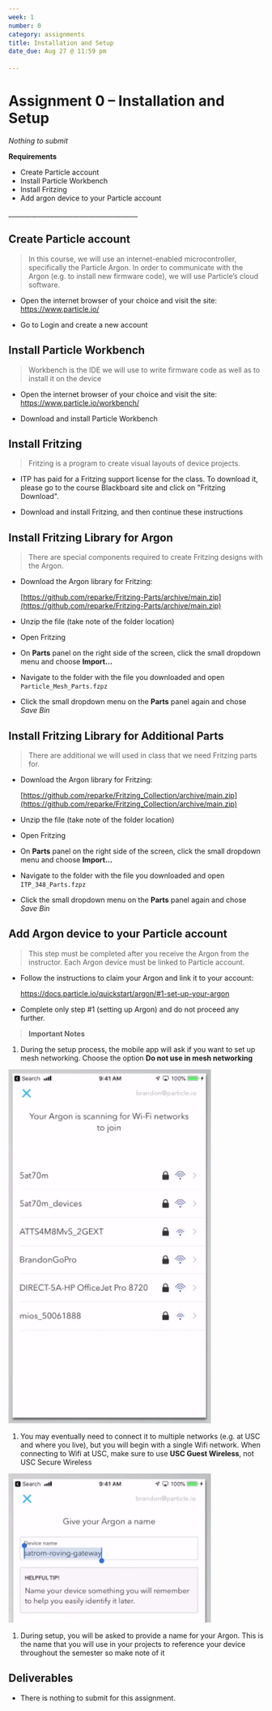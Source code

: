 ```yaml
---
week: 1
number: 0
category: assignments
title: Installation and Setup
date_due: Aug 27 @ 11:59 pm

---
```


Assignment 0 – Installation and Setup
=====================================

*Nothing to submit*

**Requirements**

-   Create Particle account
-   Install Particle Workbench
-   Install Fritzing
-   Add argon device to your Particle account

\_______________________________________\_

Create Particle account
-----------------------

>   In this course, we will use an internet-enabled microcontroller,
>   specifically the Particle Argon. In order to communicate with the Argon
>   (e.g. to install new firmware code), we will use Particle’s cloud software.

-   Open the internet browser of your choice and visit the site:  
    <https://www.particle.io/>

-   Go to Login and create a new account

Install Particle Workbench
--------------------------

>   Workbench is the IDE we will use to write firmware code as well as to
>   install it on the device

-   Open the internet browser of your choice and visit the site:
    <https://www.particle.io/workbench/>

-   Download and install Particle Workbench

Install Fritzing
----------------

>   Fritzing is a program to create visual layouts of device projects.

-   ITP has paid for a Fritzing support license for the class. To download it, please go to the course Blackboard site and click on "Fritzing Download".

-   Download and install Fritzing, and then continue these instructions

Install Fritzing Library for Argon
----------------

>   There are special components required to create Fritzing designs with the Argon.

- Download the Argon library for Fritzing:

  [https://github.com/reparke/Fritzing-Parts/archive/main.zip](https://github.com/reparke/Fritzing-Parts/archive/main.zip)

- Unzip the file (take note of the folder location)

- Open Fritzing

- On **Parts** panel on the right side of the screen, click the small dropdown menu and choose **Import…**

- Navigate to the folder with the file you downloaded and open `Particle_Mesh_Parts.fzpz`

- Click the small dropdown menu on the **Parts** panel again and chose *Save Bin*

Install Fritzing Library for Additional Parts
----------------

>   There are additional we will used in class that we need Fritzing parts for.

- Download the Argon library for Fritzing:

  [https://github.com/reparke/Fritzing_Collection/archive/main.zip](https://github.com/reparke/Fritzing_Collection/archive/main.zip)

- Unzip the file (take note of the folder location)

- Open Fritzing

- On **Parts** panel on the right side of the screen, click the small dropdown menu and choose **Import…**

- Navigate to the folder with the file you downloaded and open `ITP_348_Parts.fzpz`

- Click the small dropdown menu on the **Parts** panel again and chose *Save Bin*

Add Argon device to your Particle account
-----------------------------------------

>   This step must be completed after you receive the Argon from the instructor.
>   Each Argon device must be linked to Particle account.

-   Follow the instructions to claim your Argon and link it to your account:

    <https://docs.particle.io/quickstart/argon/#1-set-up-your-argon>

-   Complete only step \#1 (setting up Argon) and do not proceed any further.

>   **Important Notes**

1.  During the setup process, the mobile app will ask if you want to set up mesh
    networking. Choose the option **Do not use in mesh networking**

<img src="media/2e97c727fccb86d208d67eb123ae8450.png" alt="find wifi networks" style="width:400px" />

1.  You may eventually need to connect it to multiple networks (e.g. at USC and
    where you live), but you will begin with a single Wifi network. When
    connecting to Wifi at USC, make sure to use **USC Guest Wireless**, not USC
    Secure Wireless

<img src="media/b7fb87c14d438e943a6133b77d2743cc.png" alt="name the Argon" style="width:400px" />

1.  During setup, you will be asked to provide a name for your Argon. This is
    the name that you will use in your projects to reference your device
    throughout the semester so make note of it

Deliverables
------------

- There is nothing to submit for this assignment.

